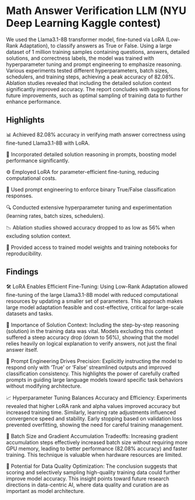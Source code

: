 # Math Answer Verification LLM (NYU Deep Learning Kaggle contest)

We used the Llama3.1-8B transformer model, fine-tuned via LoRA (Low-Rank Adaptation), to classify answers as True or False. Using a large dataset of 1 million training samples containing questions, answers, detailed solutions, and correctness labels, the model was trained with hyperparameter tuning and prompt engineering to emphasize reasoning. Various experiments tested different hyperparameters, batch sizes, schedulers, and training steps, achieving a peak accuracy of 82.08%. Ablation studies revealed that including the detailed solution context significantly improved accuracy. The report concludes with suggestions for future improvements, such as optimal sampling of training data to further enhance performance.

## Highlights
📊 Achieved 82.08% accuracy in verifying math answer correctness using fine-tuned Llama3.1-8B with LoRA.

🧠 Incorporated detailed solution reasoning in prompts, boosting model performance significantly.

⚙️ Employed LoRA for parameter-efficient fine-tuning, reducing computational costs.

🔄 Used prompt engineering to enforce binary True/False classification responses.

🔍 Conducted extensive hyperparameter tuning and experimentation (learning rates, batch sizes, schedulers).

📉 Ablation studies showed accuracy dropped to as low as 56% when excluding solution context.

💾 Provided access to trained model weights and training notebooks for reproducibility.

## Findings

🛠️ LoRA Enables Efficient Fine-Tuning: Using Low-Rank Adaptation allowed fine-tuning of the large Llama3.1-8B model with reduced computational resources by updating a smaller set of parameters. This approach makes large model adaptation feasible and cost-effective, critical for large-scale datasets and tasks.

🧩 Importance of Solution Context: Including the step-by-step reasoning (solution) in the training data was vital. Models excluding this context suffered a steep accuracy drop (down to 56%), showing that the model relies heavily on logical explanation to verify answers, not just the final answer itself.

🎯 Prompt Engineering Drives Precision: Explicitly instructing the model to respond only with ‘True’ or ‘False’ streamlined outputs and improved classification consistency. This highlights the power of carefully crafted prompts in guiding large language models toward specific task behaviors without modifying architecture.

📈 Hyperparameter Tuning Balances Accuracy and Efficiency: Experiments revealed that higher LoRA rank and alpha values improved accuracy but increased training time. Similarly, learning rate adjustments influenced convergence speed and stability. Early stopping based on validation loss prevented overfitting, showing the need for careful training management.

🔄 Batch Size and Gradient Accumulation Tradeoffs: Increasing gradient accumulation steps effectively increased batch size without requiring more GPU memory, leading to better performance (82.08% accuracy) and faster training. This technique is valuable when hardware resources are limited.

🔮 Potential for Data Quality Optimization: The conclusion suggests that scoring and selectively sampling high-quality training data could further improve model accuracy. This insight points toward future research directions in data-centric AI, where data quality and curation are as important as model architecture.


